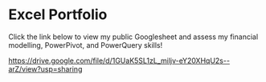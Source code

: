 # Excel Portfolio

Click the link below to view my public Googlesheet and assess my financial modelling, PowerPivot, and PowerQuery skills!

https://drive.google.com/file/d/1GUaK5SL1zL_miljv-eY20XHqU2s--arZ/view?usp=sharing
